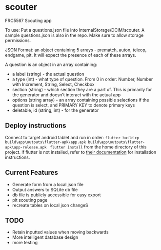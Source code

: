 # scouter

FRC5567 Scouting app

To use: Put a questions.json file into InternalStorage/DCIM/scouter. A sample
questions.json is also in the repo. Make sure to allow storage permissions.

JSON Format:
an object containing 5 arrays - prematch, auton, teleop, endgame, pit.
It will expect the presence of each of these arrays.

A question is an object in an array containing:
 - a label (string) - the actual question
 - a type (int) - what type of question. From 0 in order: Number, Number with Increment, String, Select, Checkbox
 - section (string) - which section they are a part of. This is primarily for the generator and doesn't interact with the actual app
 - options (string array) - an array containing possible selections if the question is select, and PRIMARY KEY to denote primary keys
 - deletable, id (string, int) - for the generator

## Deploy instructions
Connect to target android tablet and run in order: `flutter build` `cp build\app\outputs\flutter-apk\app.apk build\app\outputs\flutter-apk\app-release.apk
` `flutter install` from the home directory of this project.
If flutter is not installed, refer to [their documentation](https://docs.flutter.dev/get-started/install) for installation instructions.

## Current Features
 - Generate form from a local json file
 - Output answers to SQLite db file
 - db file is publicly accessible for easy export
 - pit scouting page
 - recreate tables on local json changeS

## TODO
 - Retain inputted values when moving backwards
 - More intelligent database design
 - more testing
